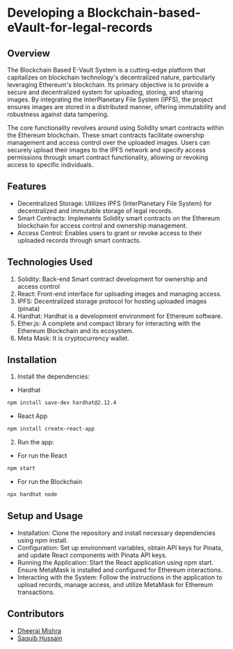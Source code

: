 
# Developing a Blockchain-based-eVault-for-legal-records
## Overview
The Blockchain Based E-Vault System is a cutting-edge platform that capitalizes on blockchain technology's decentralized nature, particularly leveraging Ethereum's blockchain. Its primary objective is to provide a secure and decentralized system for uploading, storing, and sharing images. By integrating the InterPlanetary File System (IPFS), the project ensures images are stored in a distributed manner, offering immutability and robustness against data tampering.

The core functionality revolves around using Solidity smart contracts within the Ethereum blockchain. These smart contracts facilitate ownership management and access control over the uploaded images. Users can securely upload their images to the IPFS network and specify access permissions through smart contract functionality, allowing or revoking access to specific individuals.
## Features

- Decentralized Storage: Utilizes IPFS (InterPlanetary File System) for decentralized and immutable storage of legal records.
- Smart Contracts: Implements Solidity smart contracts on the Ethereum blockchain for access control and ownership management.
- Access Control: Enables users to grant or revoke access to their uploaded records through smart contracts.


## Technologies Used

1.	Solidity: Back-end Smart contract development for ownership and access control 
2.	React: Front-end interface for uploading images and managing access.
3.	IPFS: Decentralized storage protocol for hosting uploaded images (pinata)
4.	Hardhat: Hardhat is a development environment for Ethereum software.
5.	Ether.js: A complete and compact library for interacting with the Ethereum Blockchain and its ecosystem.
6.	Meta Mask: It is cryptocurrency wallet.
## Installation

1. Install the dependencies:
- Hardhat
```bash
npm install save-dev hardhat@2.12.4
```
- React App
```bash
npm install create-react-app
```

2. Run the app:
- For run the React
```bash
npm start
```
- For run the Blockchain
```bash
npx hardhat node
```




    
## Setup and Usage
- Installation: Clone the repository and install necessary dependencies using npm install.
- Configuration: Set up environment variables, obtain API keys for Pinata, and update React components with Pinata API keys.
- Running the Application: Start the React application using npm start. Ensure MetaMask is installed and configured for Ethereum interactions.
- Interacting with the System: Follow the instructions in the application to upload records, manage access, and utilize MetaMask for Ethereum transactions.
## Contributors

- [Dheeraj Mishra](https://www.linkedin.com/in/dheeraj-mishra-535784249/)
- [Saquib Hussain](https://www.linkedin.com/in/saquib-hussain-976b9423a/)
